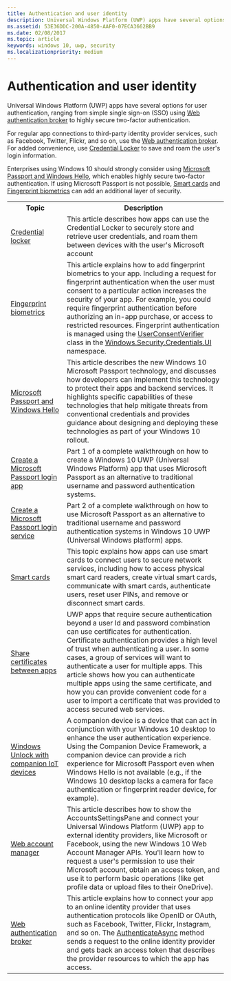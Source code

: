 ```yaml
---
title: Authentication and user identity
description: Universal Windows Platform (UWP) apps have several options for user authentication, ranging from simple single sign-on (SSO) using Web authentication broker to highly secure two-factor authentication.
ms.assetid: 53E36DDC-200A-4850-AAF0-07ECA3662BB9
ms.date: 02/08/2017
ms.topic: article
keywords: windows 10, uwp, security
ms.localizationpriority: medium
---
```

# Authentication and user identity



Universal Windows Platform (UWP) apps have several options for user authentication, ranging from simple single sign-on (SSO) using [Web authentication broker](web-authentication-broker.md) to highly secure two-factor authentication.

For regular app connections to third-party identity provider services, such as Facebook, Twitter, Flickr, and so on, use the [Web authentication broker](web-authentication-broker.md). For added convenience, use [Credential Locker](credential-locker.md) to save and roam the user's login information.

Enterprises using Windows 10 should strongly consider using [Microsoft Passport and Windows Hello](microsoft-passport.md), which enables highly secure two-factor authentication. If using Microsoft Passport is not possible, [Smart cards](smart-cards.md) and [Fingerprint biometrics](fingerprint-biometrics.md) can add an additional layer of security.

<table>
<tr><th>Topic</th><th>Description</th></tr>
<tr><td><a href="credential-locker.md">Credential locker</a></td><td>This article describes how apps can use the Credential Locker to securely store and retrieve user credentials, and roam them between devices with the user's Microsoft account</td></tr>

<tr><td><a href="fingerprint-biometrics.md">Fingerprint biometrics</a> </td><td>This article explains how to add fingerprint biometrics to your app. Including a request for fingerprint authentication when the user must consent to a particular action increases the security of your app. For example, you could require fingerprint authentication before authorizing an in-app purchase, or access to restricted resources. Fingerprint authentication is managed using the <a href="https://msdn.microsoft.com/library/windows/apps/dn279134">UserConsentVerifier</a> class in the <a href="https://msdn.microsoft.com/library/windows/apps/hh701356">Windows.Security.Credentials.UI</a> namespace.</td></tr>
<tr><td><a href="microsoft-passport.md">Microsoft Passport and Windows Hello</a></td><td>This article describes the new Windows 10 Microsoft Passport technology, and discusses how developers can implement this technology to protect their apps and backend services. It highlights specific capabilities of these technologies that help mitigate threats from conventional credentials and provides guidance about designing and deploying these technologies as part of your Windows 10 rollout. </td></tr>
<tr><td><a href="microsoft-passport-login.md">Create a Microsoft Passport login app</a></td><td>Part 1 of a complete walkthrough on how to create a Windows 10 UWP (Universal Windows Platform) app that uses Microsoft Passport as an alternative to traditional username and password authentication systems.</td></tr>
<tr><td><a href="microsoft-passport-login-auth-service.md">Create a Microsoft Passport login service</a></td><td>Part 2 of a complete walkthrough on how to use Microsoft Passport as an alternative to traditional username and password authentication systems in Windows 10 UWP (Universal Windows platform) apps.</td></tr>
<tr><td><a href="smart-cards.md">Smart cards</a></td><td>This topic explains how apps can use smart cards to connect users to secure network services, including how to access physical smart card readers, create virtual smart cards, communicate with smart cards, authenticate users, reset user PINs, and remove or disconnect smart cards.</td></tr>
<tr><td><a href="share-certificates.md">Share certificates between apps</a></td><td>UWP apps that require secure authentication beyond a user Id and password combination can use certificates for authentication. Certificate authentication provides a high level of trust when authenticating a user. In some cases, a group of services will want to authenticate a user for multiple apps. This article shows how you can authenticate multiple apps using the same certificate, and how you can provide convenient code for a user to import a certificate that was provided to access secured web services.</td></tr>
<tr><td><a href="companion-device-unlock.md">Windows Unlock with companion IoT devices</a></td><td>A companion device is a device that can act in conjunction with your Windows 10 desktop to enhance the user authentication experience. Using the Companion Device Framework, a companion device can provide a rich experience for Microsoft Passport even when Windows Hello is not available (e.g., if the Windows 10 desktop lacks a camera for face authentication or fingerprint reader device, for example).</td></tr>
<tr><td><a href="web-account-manager.md">Web account manager</a></td><td>This article describes how to show the AccountsSettingsPane and connect your Universal Windows Platform (UWP) app to external identity providers, like Microsoft or Facebook, using the new Windows 10 Web Account Manager APIs. You'll learn how to request a user's permission to use their Microsoft account, obtain an access token, and use it to perform basic operations (like get profile data or upload files to their OneDrive). </td></tr>
<tr><td><a href="web-authentication-broker.md">Web authentication broker</a></td><td>This article explains how to connect your app to an online identity provider that uses authentication protocols like OpenID or OAuth, such as Facebook, Twitter, Flickr, Instagram, and so on. The <a href="https://msdn.microsoft.com/library/windows/apps/br212066">AuthenticateAsync</a> method sends a request to the online identity provider and gets back an access token that describes the provider resources to which the app has access.</td></tr>
</table>

